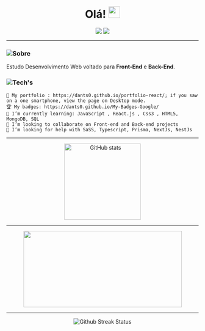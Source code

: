<h1 align=center> Olá!
    <img src="https://raw.githubusercontent.com/kaueMarques/kaueMarques/master/hi.gif" width="30px">
</h1>
<div align=center>
    <img src="https://komarev.com/ghpvc/?username=Dants00&color=000000&style=flat-square&logo=github&labelColor=000000">
     <img src="https://img.shields.io/github/followers/Dants0?color=000000&labelColor=000000&style=flat-square&logo=github&label=Follow">
 </div>
 
---

 ### <img src="https://img.icons8.com/small/32/000000/guest-male.png"/>Sobre
 Estudo Desenvolvimento Web voltado para **Front-End** e  **Back-End**.
   
  
  ### <img src="https://img.icons8.com/emoji/48/000000/hammer-and-wrench.png"/>Tech's
  
    🔭 My portfolio : https://dants0.github.io/portfolio-react/; if you saw on a one smartphone, view the page on Desktop mode.
    🏆 My badges: https://dants0.github.io/My-Badges-Google/
    🌱 I’m currently learning: JavaScript , React.js , Css3 , HTML5, MongoDB, SQL
    👯 I’m looking to collaborate on Front-end and Back-end projects
    🤔 I’m looking for help with SaSS, Typescript, Prisma, NextJs, NestJs

  
---

<div align=center>
    <a href="https://github.com/Dants0" margin-right:'25'>
     <img height='200em' src="https://github-readme-stats.vercel.app/api?username=Dants0&show_icons=true&count_private=true&theme=vision-friendly-light" alt="GitHub stats"/>
     </a>  
</div>

---

<div align="center">
  <a href="https://github.com/Dants0">
    <img  height='200em' src="https://github-readme-stats.vercel.app/api/top-langs/?username=Dants0&hide=TeX&layout=compact&theme=vision-friendly-light" width=415px>
  </a>
</div>

---
<div align=center>
<img src="http://github-readme-streak-stats.herokuapp.com?user=Dants0&theme=vision-friendly-light" alt="Github Streak Status"/>
</div>

</div>
